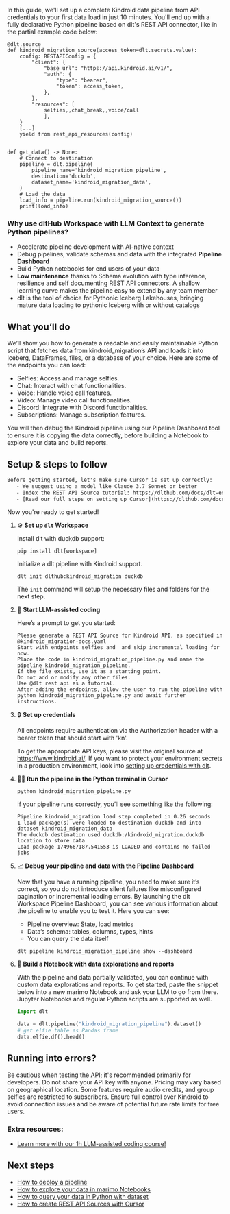 In this guide, we'll set up a complete Kindroid data pipeline from API credentials to your first data load in just 10 minutes. You'll end up with a fully declarative Python pipeline based on dlt's REST API connector, like in the partial example code below:

```python-outcome
@dlt.source
def kindroid_migration_source(access_token=dlt.secrets.value):
    config: RESTAPIConfig = {
        "client": {
            "base_url": "https://api.kindroid.ai/v1/",
            "auth": {
                "type": "bearer",
                "token": access_token,
            },
        },
        "resources": [
            selfies,,chat_break,,voice/call
            ],
    }
    [...]
    yield from rest_api_resources(config)


def get_data() -> None:
    # Connect to destination
    pipeline = dlt.pipeline(
        pipeline_name='kindroid_migration_pipeline',
        destination='duckdb',
        dataset_name='kindroid_migration_data', 
    )
    # Load the data
    load_info = pipeline.run(kindroid_migration_source())
    print(load_info) 
```

### Why use dltHub Workspace with LLM Context to generate Python pipelines?

- Accelerate pipeline development with AI-native context
- Debug pipelines, validate schemas and data with the integrated **Pipeline Dashboard**
- Build Python notebooks for end users of your data
- **Low maintenance** thanks to Schema evolution with type inference, resilience and self documenting REST API connectors. A shallow learning curve makes the pipeline easy to extend by any team member
- dlt is the tool of choice for Pythonic Iceberg Lakehouses, bringing mature data loading to pythonic Iceberg with or without catalogs

## What you’ll do

We’ll show you how to generate a readable and easily maintainable Python script that fetches data from kindroid_migration’s API and loads it into Iceberg, DataFrames, files, or a database of your choice. Here are some of the endpoints you can load:

- Selfies: Access and manage selfies.
- Chat: Interact with chat functionalities.
- Voice: Handle voice call features.
- Video: Manage video call functionalities.
- Discord: Integrate with Discord functionalities.
- Subscriptions: Manage subscription features.

You will then debug the Kindroid pipeline using our Pipeline Dashboard tool to ensure it is copying the data correctly, before building a Notebook to explore your data and build reports.

## Setup & steps to follow

```default
Before getting started, let's make sure Cursor is set up correctly:
   - We suggest using a model like Claude 3.7 Sonnet or better
   - Index the REST API Source tutorial: https://dlthub.com/docs/dlt-ecosystem/verified-sources/rest_api/ and add it to context as **@dlt rest api**
   - [Read our full steps on setting up Cursor](https://dlthub.com/docs/dlt-ecosystem/llm-tooling/cursor-restapi#23-configuring-cursor-with-documentation)
```

Now you're ready to get started!

1. ⚙️ **Set up `dlt` Workspace**
    
    Install dlt with duckdb support:
    ```shell
    pip install dlt[workspace]
    ```

    Initialize a dlt pipeline with Kindroid support.
    ```shell
    dlt init dlthub:kindroid_migration duckdb
    ```

    The `init` command will setup the necessary files and folders for the next step.
    
2. 🤠 **Start LLM-assisted coding**
    
    Here’s a prompt to get you started:
    
    ```prompt
    Please generate a REST API Source for Kindroid API, as specified in @kindroid_migration-docs.yaml 
    Start with endpoints selfies and  and skip incremental loading for now. 
    Place the code in kindroid_migration_pipeline.py and name the pipeline kindroid_migration_pipeline. 
    If the file exists, use it as a starting point. 
    Do not add or modify any other files. 
    Use @dlt rest api as a tutorial. 
    After adding the endpoints, allow the user to run the pipeline with python kindroid_migration_pipeline.py and await further instructions.
    ```

    
3. 🔒 **Set up credentials** 
    
    All endpoints require authentication via the Authorization header with a bearer token that should start with 'kn'.
    
    To get the appropriate API keys, please visit the original source at https://www.kindroid.ai/.
    If you want to protect your environment secrets in a production environment, look into [setting up credentials with dlt](https://dlthub.com/docs/walkthroughs/add_credentials).
    
4. 🏃‍♀️ **Run the pipeline in the Python terminal in Cursor**
    
    ```shell
    python kindroid_migration_pipeline.py
    ```
    
    If your pipeline runs correctly, you’ll see something like the following:
    
    ```shell
    Pipeline kindroid_migration load step completed in 0.26 seconds
    1 load package(s) were loaded to destination duckdb and into dataset kindroid_migration_data
    The duckdb destination used duckdb:/kindroid_migration.duckdb location to store data
    Load package 1749667187.541553 is LOADED and contains no failed jobs
    ```
    
5. 📈 **Debug your pipeline and data with the Pipeline Dashboard**

    Now that you have a running pipeline, you need to make sure it’s correct, so you do not introduce silent failures like misconfigured pagination or incremental loading errors. By launching the dlt Workspace Pipeline Dashboard, you can see various information about the pipeline to enable you to test it. Here you can see:
    - Pipeline overview: State, load metrics
    - Data’s schema: tables, columns, types, hints
    - You can query the data itself
    
    ```shell
    dlt pipeline kindroid_migration_pipeline show --dashboard
    ```
    
6. 🐍 **Build a Notebook with data explorations and reports**

    With the pipeline and data partially validated, you can continue with custom data explorations and reports. To get started, paste the snippet below into a new marimo Notebook and ask your LLM to go from there. Jupyter Notebooks and regular Python scripts are supported as well.

    
    ```python
    import dlt

   data = dlt.pipeline("kindroid_migration_pipeline").dataset()
   # get elfie table as Pandas frame
   data.elfie.df().head()
    ```

## Running into errors?

Be cautious when testing the API; it's recommended primarily for developers. Do not share your API key with anyone. Pricing may vary based on geographical location. Some features require audio credits, and group selfies are restricted to subscribers. Ensure full control over Kindroid to avoid connection issues and be aware of potential future rate limits for free users.

### Extra resources:

- [Learn more with our 1h LLM-assisted coding course!](https://www.youtube.com/watch?v=GGid70rnJuM)

## Next steps

- [How to deploy a pipeline](https://dlthub.com/docs/walkthroughs/deploy-a-pipeline)
- [How to explore your data in marimo Notebooks](https://dlthub.com/docs/general-usage/dataset-access/marimo)
- [How to query your data in Python with dataset](https://dlthub.com/docs/general-usage/dataset-access/dataset)
- [How to create REST API Sources with Cursor](https://dlthub.com/docs/dlt-ecosystem/llm-tooling/cursor-restapi)